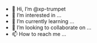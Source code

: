 - 👋 Hi, I’m @xp-trumpet
- 👀 I’m interested in ...
- 🌱 I’m currently learning ...
- 💞️ I’m looking to collaborate on ...
- 📫 How to reach me ...

<!---
xp-trumpet/xp-trumpet is a ✨ special ✨ repository because its `README.md` (this file) appears on your GitHub profile.
You can click the Preview link to take a look at your changes.
--->
